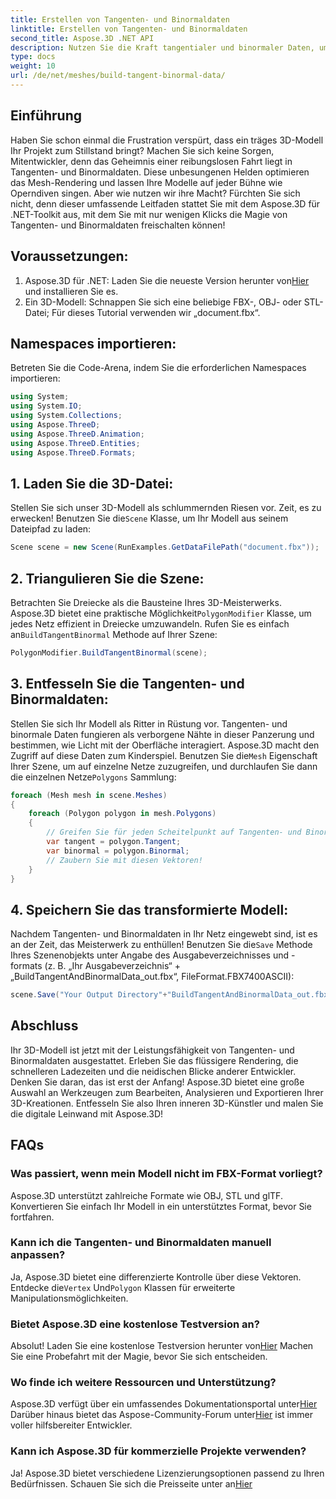 ```yaml
---
title: Erstellen von Tangenten- und Binormaldaten
linktitle: Erstellen von Tangenten- und Binormaldaten
second_title: Aspose.3D .NET API
description: Nutzen Sie die Kraft tangentialer und binormaler Daten, um Ihre 3D-Modelle für ein flüssigeres Rendering, schnellere Ladezeiten und eine Leistungssteigerung zu optimieren.
type: docs
weight: 10
url: /de/net/meshes/build-tangent-binormal-data/
---
```

## Einführung
Haben Sie schon einmal die Frustration verspürt, dass ein träges 3D-Modell Ihr Projekt zum Stillstand bringt? Machen Sie sich keine Sorgen, Mitentwickler, denn das Geheimnis einer reibungslosen Fahrt liegt in Tangenten- und Binormaldaten. Diese unbesungenen Helden optimieren das Mesh-Rendering und lassen Ihre Modelle auf jeder Bühne wie Operndiven singen. Aber wie nutzen wir ihre Macht? Fürchten Sie sich nicht, denn dieser umfassende Leitfaden stattet Sie mit dem Aspose.3D für .NET-Toolkit aus, mit dem Sie mit nur wenigen Klicks die Magie von Tangenten- und Binormaldaten freischalten können!

## Voraussetzungen:

1.  Aspose.3D für .NET: Laden Sie die neueste Version herunter von[Hier](https://releases.aspose.com/3d/net/) und installieren Sie es.
2. Ein 3D-Modell: Schnappen Sie sich eine beliebige FBX-, OBJ- oder STL-Datei; Für dieses Tutorial verwenden wir „document.fbx“.

## Namespaces importieren:

Betreten Sie die Code-Arena, indem Sie die erforderlichen Namespaces importieren:

```C#
using System;
using System.IO;
using System.Collections;
using Aspose.ThreeD;
using Aspose.ThreeD.Animation;
using Aspose.ThreeD.Entities;
using Aspose.ThreeD.Formats;
```

## 1. Laden Sie die 3D-Datei:

 Stellen Sie sich unser 3D-Modell als schlummernden Riesen vor. Zeit, es zu erwecken! Benutzen Sie die`Scene` Klasse, um Ihr Modell aus seinem Dateipfad zu laden:

```C#
Scene scene = new Scene(RunExamples.GetDataFilePath("document.fbx"));
```

## 2. Triangulieren Sie die Szene:

Betrachten Sie Dreiecke als die Bausteine Ihres 3D-Meisterwerks. Aspose.3D bietet eine praktische Möglichkeit`PolygonModifier` Klasse, um jedes Netz effizient in Dreiecke umzuwandeln. Rufen Sie es einfach an`BuildTangentBinormal` Methode auf Ihrer Szene:

```C#
PolygonModifier.BuildTangentBinormal(scene);
```

## 3. Entfesseln Sie die Tangenten- und Binormaldaten:

 Stellen Sie sich Ihr Modell als Ritter in Rüstung vor. Tangenten- und binormale Daten fungieren als verborgene Nähte in dieser Panzerung und bestimmen, wie Licht mit der Oberfläche interagiert. Aspose.3D macht den Zugriff auf diese Daten zum Kinderspiel. Benutzen Sie die`Mesh` Eigenschaft Ihrer Szene, um auf einzelne Netze zuzugreifen, und durchlaufen Sie dann die einzelnen Netze`Polygons` Sammlung:

```C#
foreach (Mesh mesh in scene.Meshes)
{
    foreach (Polygon polygon in mesh.Polygons)
    {
        // Greifen Sie für jeden Scheitelpunkt auf Tangenten- und Binormalvektoren zu
        var tangent = polygon.Tangent;
        var binormal = polygon.Binormal;
        // Zaubern Sie mit diesen Vektoren!
    }
}
```

## 4. Speichern Sie das transformierte Modell:

 Nachdem Tangenten- und Binormaldaten in Ihr Netz eingewebt sind, ist es an der Zeit, das Meisterwerk zu enthüllen! Benutzen Sie die`Save` Methode Ihres Szenenobjekts unter Angabe des Ausgabeverzeichnisses und -formats (z. B. „Ihr Ausgabeverzeichnis“ + „BuildTangentAndBinormalData_out.fbx“, FileFormat.FBX7400ASCII):

```C#
scene.Save("Your Output Directory"+"BuildTangentAndBinormalData_out.fbx", FileFormat.FBX7400ASCII);
```

## Abschluss
Ihr 3D-Modell ist jetzt mit der Leistungsfähigkeit von Tangenten- und Binormaldaten ausgestattet. Erleben Sie das flüssigere Rendering, die schnelleren Ladezeiten und die neidischen Blicke anderer Entwickler. Denken Sie daran, das ist erst der Anfang! Aspose.3D bietet eine große Auswahl an Werkzeugen zum Bearbeiten, Analysieren und Exportieren Ihrer 3D-Kreationen. Entfesseln Sie also Ihren inneren 3D-Künstler und malen Sie die digitale Leinwand mit Aspose.3D!

## FAQs

### Was passiert, wenn mein Modell nicht im FBX-Format vorliegt? 
Aspose.3D unterstützt zahlreiche Formate wie OBJ, STL und glTF. Konvertieren Sie einfach Ihr Modell in ein unterstütztes Format, bevor Sie fortfahren.
### Kann ich die Tangenten- und Binormaldaten manuell anpassen? 
 Ja, Aspose.3D bietet eine differenzierte Kontrolle über diese Vektoren. Entdecke die`Vertex` Und`Polygon` Klassen für erweiterte Manipulationsmöglichkeiten.
### Bietet Aspose.3D eine kostenlose Testversion an? 
 Absolut! Laden Sie eine kostenlose Testversion herunter von[Hier](https://releases.aspose.com/3d/net/) Machen Sie eine Probefahrt mit der Magie, bevor Sie sich entscheiden.
### Wo finde ich weitere Ressourcen und Unterstützung? 
 Aspose.3D verfügt über ein umfassendes Dokumentationsportal unter[Hier](https://docs.aspose.com/3d/net/) Darüber hinaus bietet das Aspose-Community-Forum unter[Hier](https://forum.aspose.com/) ist immer voller hilfsbereiter Entwickler.
### Kann ich Aspose.3D für kommerzielle Projekte verwenden? 
 Ja! Aspose.3D bietet verschiedene Lizenzierungsoptionen passend zu Ihren Bedürfnissen. Schauen Sie sich die Preisseite unter an[Hier](https://purchase.aspose.com/buy)